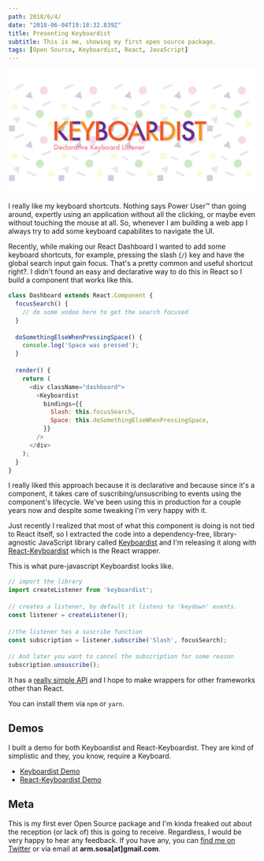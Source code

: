 ```yaml
---
path: 2018/6/4/
date: "2018-06-04T19:18:32.839Z"
title: Presenting Keyboardist
subtitle: This is me, showing my first open source package.
tags: [Open Source, Keyboardist, React, JavaScript]
---
```


![](keyboardist.png)

I really like my keyboard shortcuts. Nothing says Power User&trade; than going around, expertly using an application without all the clicking, or maybe even without touching the mouse at all. So, whenever I am building a web app I always try to add some keyboard capabilites to navigate the UI.

Recently, while making our React Dashboard I wanted to add some keyboard shortcuts, for example, pressing the slash (`/`) key and have the global search input gain focus. That's a pretty common and useful shortcut right?. I didn't found an easy and declarative way to do this in React so I build a component that works like this.

```javascript
class Dashboard extends React.Component {
  focusSearch() {
    // do some vodoo here to get the search focused
  }

  doSomethingElseWhenPressingSpace() {
    console.log('Space was pressed');
  }

  render() {
    return (
      <div className="dashboard">
        <Keyboardist
          bindings={{
            Slash: this.focusSearch,
            Space: this.doSomethingElseWhenPressingSpace,
          }}
        />
      </div>
    );
  }
}
```

I really liked this approach because it is declarative and because since it's a component, it takes care of suscribing/unsuscribing to events using the component's lifecycle. We've been using this in production for a couple years now and despite some tweaking I'm very happy with it.

Just recently I realized that most of what this component is doing is not tied to React itself, so I extracted the code into a dependency-free, library-agnostic JavaScript library called [Keyboardist](https://soska.github.io/keyboardist.js) and I'm releasing it along with [React-Keyboardist](https://soska.github.io/react-keyboardist) which is the React wrapper.

This is what pure-javascript Keyboardist looks like.

```javascript
// import the library
import createListener from 'keyboardist';

// creates a listener, by default it listens to 'keydown' events.
const listener = createListener();

//the listener has a suscribe function
const subscription = listener.subscribe('Slash', focusSearch);

// And later you want to cancel the subscription for some reason
subscription.unsuscribe();
```

It has a [really simple API](https://soska.github.io/keyboardist.js) and I hope to make wrappers for other frameworks other than React.

You can install them via `npm` or `yarn`.

## Demos

I built a demo for both Keyboardist and React-Keyboardist. They are kind of simplistic and they, you know, require a Keyboard.

* [Keyboardist Demo](https://soska.github.io/keyboardist.js)
* [React-Keyboardist Demo](https://soska.github.io/react-keyboardist)

## Meta

This is my first ever Open Source package and I'm kinda freaked out about the reception (or lack of) this is going to receive. Regardless, I would be very happy to hear any feedback. If you have any, you can [find me on Twitter](https://twitter.com/soska) or via email at **arm.sosa[at]gmail.com**.
